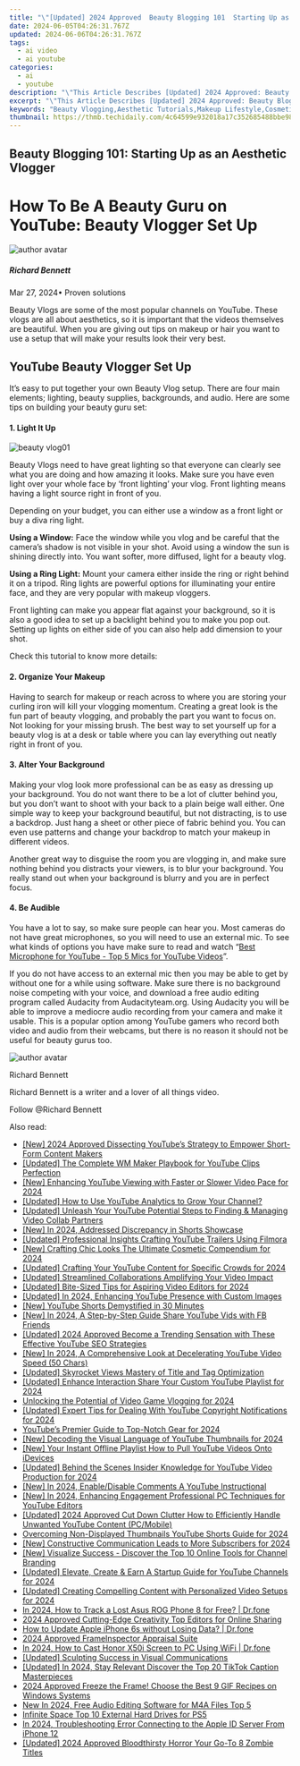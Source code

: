 ```yaml
---
title: "\"[Updated] 2024 Approved  Beauty Blogging 101  Starting Up as an Aesthetic Vlogger\""
date: 2024-06-05T04:26:31.767Z
updated: 2024-06-06T04:26:31.767Z
tags:
  - ai video
  - ai youtube
categories:
  - ai
  - youtube
description: "\"This Article Describes [Updated] 2024 Approved: Beauty Blogging 101: Starting Up as an Aesthetic Vlogger\""
excerpt: "\"This Article Describes [Updated] 2024 Approved: Beauty Blogging 101: Starting Up as an Aesthetic Vlogger\""
keywords: "Beauty Vlogging,Aesthetic Tutorials,Makeup Lifestyle,Cosmetics Guides,Skincare Blogging,Fashion Styling,Vlog Creation"
thumbnail: https://thmb.techidaily.com/4c64599e932018a17c352685488bbe982ee82f5fc1c73b73894ec43a1b1c5c03.jpg
---
```


## Beauty Blogging 101: Starting Up as an Aesthetic Vlogger

# How To Be A Beauty Guru on YouTube: Beauty Vlogger Set Up

![author avatar](https://images.wondershare.com/filmora/article-images/richard-bennett.jpg)

##### Richard Bennett

 Mar 27, 2024• Proven solutions

Beauty Vlogs are some of the most popular channels on YouTube. These vlogs are all about aesthetics, so it is important that the videos themselves are beautiful. When you are giving out tips on makeup or hair you want to use a setup that will make your results look their very best.

## YouTube Beauty Vlogger Set Up

It’s easy to put together your own Beauty Vlog setup. There are four main elements; lighting, beauty supplies, backgrounds, and audio. Here are some tips on building your beauty guru set:

#### 1\. Light It Up

![beauty vlog01](https://images.wondershare.com/filmora/article-images/beauty-vlog01.JPG)

Beauty Vlogs need to have great lighting so that everyone can clearly see what you are doing and how amazing it looks. Make sure you have even light over your whole face by ‘front lighting’ your vlog. Front lighting means having a light source right in front of you.

Depending on your budget, you can either use a window as a front light or buy a diva ring light.

**Using a Window:**  Face the window while you vlog and be careful that the camera’s shadow is not visible in your shot. Avoid using a window the sun is shining directly into. You want softer, more diffused, light for a beauty vlog.

**Using a Ring Light:**  Mount your camera either inside the ring or right behind it on a tripod. Ring lights are powerful options for illuminating your entire face, and they are very popular with makeup vloggers.

Front lighting can make you appear flat against your background, so it is also a good idea to set up a backlight behind you to make you pop out. Setting up lights on either side of you can also help add dimension to your shot.

Check this tutorial to know more details:

#### 2\. Organize Your Makeup

Having to search for makeup or reach across to where you are storing your curling iron will kill your vlogging momentum. Creating a great look is the fun part of beauty vlogging, and probably the part you want to focus on. Not looking for your missing brush. The best way to set yourself up for a beauty vlog is at a desk or table where you can lay everything out neatly right in front of you.

#### 3\. Alter Your Background

Making your vlog look more professional can be as easy as dressing up your background. You do not want there to be a lot of clutter behind you, but you don’t want to shoot with your back to a plain beige wall either. One simple way to keep your background beautiful, but not distracting, is to use a backdrop. Just hang a sheet or other piece of fabric behind you. You can even use patterns and change your backdrop to match your makeup in different videos.

Another great way to disguise the room you are vlogging in, and make sure nothing behind you distracts your viewers, is to blur your background. You really stand out when your background is blurry and you are in perfect focus.

#### 4\. Be Audible

You have a lot to say, so make sure people can hear you. Most cameras do not have great microphones, so you will need to use an external mic. To see what kinds of options you have make sure to read and watch “[Best Microphone for YouTube - Top 5 Mics for YouTube Videos](https://tools.techidaily.com/wondershare/filmora/download/)”.

If you do not have access to an external mic then you may be able to get by without one for a while using software. Make sure there is no background noise competing with your voice, and download a free audio editing program called Audacity from Audacityteam.org. Using Audacity you will be able to improve a mediocre audio recording from your camera and make it usable. This is a popular option among YouTube gamers who record both video and audio from their webcams, but there is no reason it should not be useful for beauty gurus too.

![author avatar](https://images.wondershare.com/filmora/article-images/richard-bennett.jpg)

Richard Bennett

Richard Bennett is a writer and a lover of all things video.

Follow @Richard Bennett

<span class="atpl-alsoreadstyle">Also read:</span>
<div><ul>
<li><a href="https://facebook-record-videos.techidaily.com/new-2024-approved-dissecting-youtubes-strategy-to-empower-short-form-content-makers/"><u>[New] 2024 Approved  Dissecting YouTube’s Strategy to Empower Short-Form Content Makers</u></a></li>
<li><a href="https://facebook-record-videos.techidaily.com/updated-the-complete-wm-maker-playbook-for-youtube-clips-perfection/"><u>[Updated] The Complete WM Maker Playbook for YouTube Clips Perfection</u></a></li>
<li><a href="https://facebook-record-videos.techidaily.com/new-enhancing-youtube-viewing-with-faster-or-slower-video-pace-for-2024/"><u>[New] Enhancing YouTube Viewing with Faster or Slower Video Pace for 2024</u></a></li>
<li><a href="https://facebook-record-videos.techidaily.com/updated-how-to-use-youtube-analytics-to-grow-your-channel/"><u>[Updated] How to Use YouTube Analytics to Grow Your Channel?</u></a></li>
<li><a href="https://facebook-record-videos.techidaily.com/updated-unleash-your-youtube-potential-steps-to-finding-and-managing-video-collab-partners/"><u>[Updated] Unleash Your YouTube Potential  Steps to Finding & Managing Video Collab Partners</u></a></li>
<li><a href="https://facebook-record-videos.techidaily.com/new-in-2024-addressed-discrepancy-in-shorts-showcase/"><u>[New] In 2024, Addressed  Discrepancy in Shorts Showcase</u></a></li>
<li><a href="https://facebook-record-videos.techidaily.com/updated-professional-insights-crafting-youtube-trailers-using-filmora/"><u>[Updated] Professional Insights  Crafting YouTube Trailers Using Filmora</u></a></li>
<li><a href="https://facebook-record-videos.techidaily.com/new-crafting-chic-looks-the-ultimate-cosmetic-compendium-for-2024/"><u>[New] Crafting Chic Looks  The Ultimate Cosmetic Compendium for 2024</u></a></li>
<li><a href="https://facebook-record-videos.techidaily.com/updated-crafting-your-youtube-content-for-specific-crowds-for-2024/"><u>[Updated] Crafting Your YouTube Content for Specific Crowds for 2024</u></a></li>
<li><a href="https://facebook-record-videos.techidaily.com/updated-streamlined-collaborations-amplifying-your-video-impact/"><u>[Updated] Streamlined Collaborations  Amplifying Your Video Impact</u></a></li>
<li><a href="https://facebook-record-videos.techidaily.com/updated-bite-sized-tips-for-aspiring-video-editors-for-2024/"><u>[Updated] Bite-Sized Tips for Aspiring Video Editors for 2024</u></a></li>
<li><a href="https://facebook-record-videos.techidaily.com/updated-in-2024-enhancing-youtube-presence-with-custom-images/"><u>[Updated] In 2024, Enhancing YouTube Presence with Custom Images</u></a></li>
<li><a href="https://facebook-record-videos.techidaily.com/new-youtube-shorts-demystified-in-30-minutes/"><u>[New] YouTube Shorts Demystified in 30 Minutes</u></a></li>
<li><a href="https://facebook-record-videos.techidaily.com/new-in-2024-a-step-by-step-guide-share-youtube-vids-with-fb-friends/"><u>[New] In 2024, A Step-by-Step Guide  Share YouTube Vids with FB Friends</u></a></li>
<li><a href="https://facebook-record-videos.techidaily.com/updated-2024-approved-become-a-trending-sensation-with-these-effective-youtube-seo-strategies/"><u>[Updated] 2024 Approved  Become a Trending Sensation with These Effective YouTube SEO Strategies</u></a></li>
<li><a href="https://facebook-record-videos.techidaily.com/new-in-2024-a-comprehensive-look-at-decelerating-youtube-video-speed-50-chars/"><u>[New] In 2024, A Comprehensive Look at Decelerating YouTube Video Speed (50 Chars)</u></a></li>
<li><a href="https://facebook-record-videos.techidaily.com/updated-skyrocket-views-mastery-of-title-and-tag-optimization/"><u>[Updated] Skyrocket Views  Mastery of Title and Tag Optimization</u></a></li>
<li><a href="https://facebook-record-videos.techidaily.com/updated-enhance-interaction-share-your-custom-youtube-playlist-for-2024/"><u>[Updated] Enhance Interaction  Share Your Custom YouTube Playlist for 2024</u></a></li>
<li><a href="https://facebook-record-videos.techidaily.com/unlocking-the-potential-of-video-game-vlogging-for-2024/"><u>Unlocking the Potential of Video Game Vlogging for 2024</u></a></li>
<li><a href="https://facebook-record-videos.techidaily.com/updated-expert-tips-for-dealing-with-youtube-copyright-notifications-for-2024/"><u>[Updated] Expert Tips for Dealing With YouTube Copyright Notifications for 2024</u></a></li>
<li><a href="https://facebook-record-videos.techidaily.com/youtubes-premier-guide-to-top-notch-gear-for-2024/"><u>YouTube’s Premier Guide to Top-Notch Gear for 2024</u></a></li>
<li><a href="https://facebook-record-videos.techidaily.com/new-decoding-the-visual-language-of-youtube-thumbnails-for-2024/"><u>[New] Decoding the Visual Language of YouTube Thumbnails for 2024</u></a></li>
<li><a href="https://facebook-record-videos.techidaily.com/new-your-instant-offline-playlist-how-to-pull-youtube-videos-onto-idevices/"><u>[New] Your Instant Offline Playlist  How to Pull YouTube Videos Onto iDevices</u></a></li>
<li><a href="https://facebook-record-videos.techidaily.com/updated-behind-the-scenes-insider-knowledge-for-youtube-video-production-for-2024/"><u>[Updated] Behind the Scenes  Insider Knowledge for YouTube Video Production for 2024</u></a></li>
<li><a href="https://facebook-record-videos.techidaily.com/new-in-2024-enabledisable-comments-a-youtube-instructional/"><u>[New] In 2024, Enable/Disable Comments  A YouTube Instructional</u></a></li>
<li><a href="https://facebook-record-videos.techidaily.com/new-in-2024-enhancing-engagement-professional-pc-techniques-for-youtube-editors/"><u>[New] In 2024, Enhancing Engagement  Professional PC Techniques for YouTube Editors</u></a></li>
<li><a href="https://facebook-record-videos.techidaily.com/updated-2024-approved-cut-down-clutter-how-to-efficiently-handle-unwanted-youtube-content-pcmobile/"><u>[Updated] 2024 Approved  Cut Down Clutter  How to Efficiently Handle Unwanted YouTube Content (PC/Mobile)</u></a></li>
<li><a href="https://facebook-record-videos.techidaily.com/overcoming-non-displayed-thumbnails-youtube-shorts-guide-for-2024/"><u>Overcoming Non-Displayed Thumbnails  YouTube Shorts Guide for 2024</u></a></li>
<li><a href="https://facebook-record-videos.techidaily.com/new-constructive-communication-leads-to-more-subscribers-for-2024/"><u>[New] Constructive Communication Leads to More Subscribers for 2024</u></a></li>
<li><a href="https://facebook-record-videos.techidaily.com/new-visualize-success-discover-the-top-10-online-tools-for-channel-branding/"><u>[New] Visualize Success - Discover the Top 10 Online Tools for Channel Branding</u></a></li>
<li><a href="https://facebook-record-videos.techidaily.com/updated-elevate-create-and-earn-a-startup-guide-for-youtube-channels-for-2024/"><u>[Updated] Elevate, Create & Earn  A Startup Guide for YouTube Channels for 2024</u></a></li>
<li><a href="https://facebook-record-videos.techidaily.com/updated-creating-compelling-content-with-personalized-video-setups-for-2024/"><u>[Updated] Creating Compelling Content with Personalized Video Setups for 2024</u></a></li>
<li><a href="https://android-location-track.techidaily.com/in-2024-how-to-track-a-lost-asus-rog-phone-8-for-free-drfone-by-drfone-virtual-android/"><u>In 2024, How to Track a Lost Asus ROG Phone 8 for Free? | Dr.fone</u></a></li>
<li><a href="https://youtube-videos.techidaily.com/2024-approved-cutting-edge-creativity-top-editors-for-online-sharing/"><u>2024 Approved  Cutting-Edge Creativity  Top Editors for Online Sharing</u></a></li>
<li><a href="https://techidaily.com/how-to-update-apple-iphone-6s-without-losing-data-drfone-by-drfone-ios-system-repair-ios-system-repair/"><u>How to Update Apple iPhone 6s without Losing Data? | Dr.fone</u></a></li>
<li><a href="https://desktop-recording.techidaily.com/2024-approved-frameinspector-appraisal-suite/"><u>2024 Approved  FrameInspector Appraisal Suite</u></a></li>
<li><a href="https://screen-mirror.techidaily.com/in-2024-how-to-cast-honor-x50i-screen-to-pc-using-wifi-drfone-by-drfone-android/"><u>In 2024, How to Cast Honor X50i Screen to PC Using WiFi | Dr.fone</u></a></li>
<li><a href="https://extra-support.techidaily.com/updated-sculpting-success-in-visual-communications/"><u>[Updated] Sculpting Success in Visual Communications</u></a></li>
<li><a href="https://tiktok-videos.techidaily.com/updated-in-2024-stay-relevant-discover-the-top-20-tiktok-caption-masterpieces/"><u>[Updated] In 2024, Stay Relevant  Discover the Top 20 TikTok Caption Masterpieces</u></a></li>
<li><a href="https://screen-mirroring-recording.techidaily.com/2024-approved-freeze-the-frame-choose-the-best-9-gif-recipes-on-windows-systems/"><u>2024 Approved  Freeze the Frame! Choose the Best 9 GIF Recipes on Windows Systems</u></a></li>
<li><a href="https://smart-video-creator.techidaily.com/new-in-2024-free-audio-editing-software-for-m4a-files-top-5/"><u>New In 2024, Free Audio Editing Software for M4A Files Top 5</u></a></li>
<li><a href="https://on-screen-recording.techidaily.com/infinite-space-top-10-external-hard-drives-for-ps5/"><u>Infinite Space  Top 10 External Hard Drives for PS5</u></a></li>
<li><a href="https://apple-account.techidaily.com/in-2024-troubleshooting-error-connecting-to-the-apple-id-server-from-iphone-12-by-drfone-ios/"><u>In 2024, Troubleshooting Error Connecting to the Apple ID Server From iPhone 12</u></a></li>
<li><a href="https://screen-mirroring-recording.techidaily.com/updated-2024-approved-bloodthirsty-horror-your-go-to-8-zombie-titles/"><u>[Updated] 2024 Approved  Bloodthirsty Horror  Your Go-To 8 Zombie Titles</u></a></li>
</ul></div>

<ins class="adsbygoogle"
      style="display:block"
      data-ad-client="ca-pub-7571918770474297"
      data-ad-slot="8358498916"
      data-ad-format="auto"
      data-full-width-responsive="true"></ins>